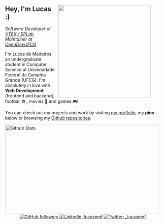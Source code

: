 <div>
<img align="right" src="https://i.imgur.com/AuMxVNk.jpg" style="margin-right: 2rem;"width="300" />

## Hey, I'm Lucas :)

*Software Developer at [VTEX / SPLab](https://portal.ufcg.edu.br/em-dia/1457-vtex-investe-em-pesquisas-na-ufcg-e-contrata-bolsistas.html)*  
*Maintainer at [OpenDevUFCG](https://opendevufcg.org)*

I'm Lucas de Medeiros, an undergraduate student in Computer Science at Universidade Federal de Campina Grande (UFCG). I'm absolutely in love with **Web Development** (frontend and backend), football :soccer: , movies :cinema: and games :video_game:!

You can check out my projects and work by visiting [my portfolio](http://lucasfernandes.me/projects), my **pins** below or browsing my [Github repositories](https://github.com/lucasmedeiros?tab=repositories).
  
<div>

  <img align='left' alt='Github Stats' src='https://github-readme-stats.vercel.app/api?username=lucasmedeiros&show_icons=true&theme=radical' title='GitHub Stats' width='500' height='290'/>

  <div align="right" style="text-align: center">

  <br />
  
  [![GitHub followers](https://img.shields.io/github/followers/lucasmedeiros?label=Github&style=flat-square)](https://github.com/lucasmedeiros)
  [![Linkedin: lucasmnf](https://img.shields.io/badge/-LinkedIn-blue?style=flat-square&logo=Linkedin&logoColor=white&link=https://www.linkedin.com/in/lucasmnf/)](https://www.linkedin.com/in/lucasmnf/)
  [![Twitter: _lucasmnf](https://img.shields.io/twitter/follow/_lucasmnf?style=social)](https://twitter.com/_lucasmnf)

  </div>

</div>
</div>
